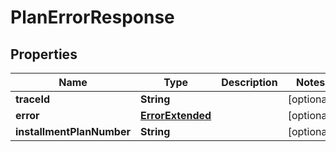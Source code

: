 

# PlanErrorResponse


## Properties

| Name | Type | Description | Notes |
|------------ | ------------- | ------------- | -------------|
|**traceId** | **String** |  |  [optional] |
|**error** | [**ErrorExtended**](ErrorExtended.md) |  |  [optional] |
|**installmentPlanNumber** | **String** |  |  [optional] |



